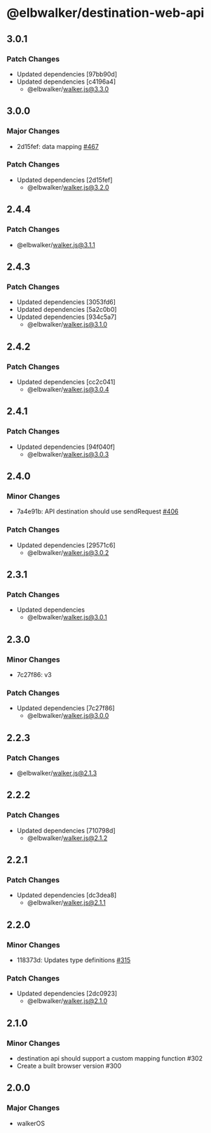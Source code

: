 # @elbwalker/destination-web-api

## 3.0.1

### Patch Changes

- Updated dependencies [97bb90d]
- Updated dependencies [c4196a4]
  - @elbwalker/walker.js@3.3.0

## 3.0.0

### Major Changes

- 2d15fef: data mapping [#467](https://github.com/elbwalker/walkerOS/issues/467)

### Patch Changes

- Updated dependencies [2d15fef]
  - @elbwalker/walker.js@3.2.0

## 2.4.4

### Patch Changes

- @elbwalker/walker.js@3.1.1

## 2.4.3

### Patch Changes

- Updated dependencies [3053fd6]
- Updated dependencies [5a2c0b0]
- Updated dependencies [934c5a7]
  - @elbwalker/walker.js@3.1.0

## 2.4.2

### Patch Changes

- Updated dependencies [cc2c041]
  - @elbwalker/walker.js@3.0.4

## 2.4.1

### Patch Changes

- Updated dependencies [94f040f]
  - @elbwalker/walker.js@3.0.3

## 2.4.0

### Minor Changes

- 7a4e91b: API destination should use sendRequest
  [#406](https://github.com/elbwalker/walkerOS/issues/406)

### Patch Changes

- Updated dependencies [29571c6]
  - @elbwalker/walker.js@3.0.2

## 2.3.1

### Patch Changes

- Updated dependencies
  - @elbwalker/walker.js@3.0.1

## 2.3.0

### Minor Changes

- 7c27f86: v3

### Patch Changes

- Updated dependencies [7c27f86]
  - @elbwalker/walker.js@3.0.0

## 2.2.3

### Patch Changes

- @elbwalker/walker.js@2.1.3

## 2.2.2

### Patch Changes

- Updated dependencies [710798d]
  - @elbwalker/walker.js@2.1.2

## 2.2.1

### Patch Changes

- Updated dependencies [dc3dea8]
  - @elbwalker/walker.js@2.1.1

## 2.2.0

### Minor Changes

- 118373d: Updates type definitions
  [#315](https://github.com/elbwalker/walkerOS/issues/315)

### Patch Changes

- Updated dependencies [2dc0923]
  - @elbwalker/walker.js@2.1.0

## 2.1.0

### Minor Changes

- destination api should support a custom mapping function #302
- Create a built browser version #300

## 2.0.0

### Major Changes

- walkerOS
